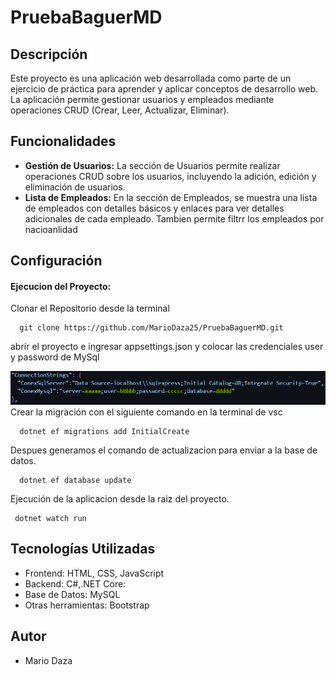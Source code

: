 # PruebaBaguerMD

## Descripción

Este proyecto es una aplicación web desarrollada como parte de un ejercicio de práctica para aprender y aplicar conceptos de desarrollo web. La aplicación permite gestionar usuarios y empleados mediante operaciones CRUD (Crear, Leer, Actualizar, Eliminar).

## Funcionalidades

- **Gestión de Usuarios:** La sección de Usuarios permite realizar operaciones CRUD sobre los usuarios, incluyendo la adición, edición y eliminación de usuarios.
- **Lista de Empleados:** En la sección de Empleados, se muestra una lista de empleados con detalles básicos y enlaces para ver detalles adicionales de cada empleado. Tambien permite filtrr los empleados por nacioanlidad

## Configuración

#### Ejecucion del Proyecto:
Clonar el Repositorio desde la terminal 
```
  git clone https://github.com/MarioDaza25/PruebaBaguerMD.git
```
abrir el proyecto e ingresar appsettings.json y colocar las credenciales user y password de MySql



![Json settings](./wwwroot\images\imgDoc\db.png)
Crear la migración con el siguiente comando en la terminal de vsc 
```
  dotnet ef migrations add InitialCreate
```

Despues generamos el comando de actualizacion para enviar a la base de datos.
```
  dotnet ef database update 
```

Ejecución de la aplicacion desde la raiz del proyecto.
```
 dotnet watch run 
```

## Tecnologías Utilizadas

- Frontend: HTML, CSS, JavaScript
- Backend: C#,.NET Core: 
- Base de Datos: MySQL
- Otras herramientas: Bootstrap

## Autor

- Mario Daza


